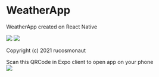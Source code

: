 # WeatherApp
WeatherApp created on React Native

<img src="https://img.shields.io/github/license/rucosmonaut/WeatherApp?label=license&style=for-the-badge" >
<img src="https://img.shields.io/github/languages/top/rucosmonaut/WeatherApp?style=for-the-badge" >

Copyright (c) 2021 rucosmonaut

Scan this QRCode in Expo client to open app on your phone
<br>
<img src="https://sun9-36.userapi.com/impg/GceGpmTD60SBclr9p7SjiklsLbRSqOJhrOFrVA/tLYkc0egZVY.jpg?size=228x228&quality=96&sign=00d415d3b0db530db150a3d3df5f31a0&type=album" >
